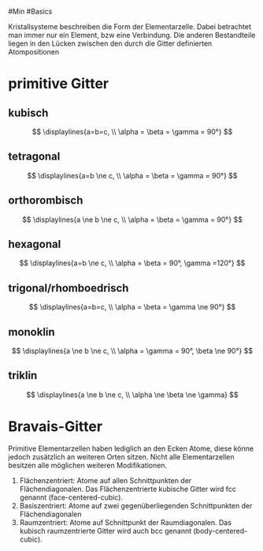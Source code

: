 #Min #Basics

Kristallsysteme beschreiben die Form der Elementarzelle. Dabei betrachtet man immer nur ein Element, bzw eine Verbindung. Die anderen Bestandteile liegen in den Lücken zwischen den durch die Gitter definierten Atompositionen

# primitive Gitter

## kubisch

$$
\displaylines{a=b=c, \\
\alpha = \beta = \gamma = 90°}
$$
<!--ID: 1705934302715-->



## tetragonal

$$
\displaylines{a=b \ne c, \\
\alpha = \beta = \gamma = 90°}
$$
<!--ID: 1705934302720-->



## orthorombisch

$$
\displaylines{a \ne b \ne c, \\
\alpha = \beta = \gamma = 90°}
$$
<!--ID: 1705934302726-->



## hexagonal

$$
\displaylines{a=b \ne c, \\
\alpha = \beta = 90°,  \gamma =120°}
$$
<!--ID: 1705934302730-->



## trigonal/rhomboedrisch

$$
\displaylines{a=b=c, \\
\alpha = \beta = \gamma \ne 90°}
$$
<!--ID: 1705934302734-->


## monoklin

$$
\displaylines{a \ne b \ne c, \\
\alpha  = \gamma = 90°, \beta \ne 90°}
$$
<!--ID: 1705934302738-->



## triklin

$$
\displaylines{a \ne b \ne c, \\
\alpha \ne \beta \ne \gamma}
$$
<!--ID: 1705934302743-->






# Bravais-Gitter

Primitive Elementarzellen haben lediglich an den Ecken Atome, diese könne jedoch zusätzlich an weiteren Orten sitzen.
Nicht alle Elementarzellen besitzen alle möglichen weiteren Modifikationen.
<!--ID: 1705934302748-->


1.  Flächenzentriert: Atome auf allen Schnittpunkten der Flächendiagonalen. Das Flächenzentrierte kubische Gitter wird fcc genannt (face-centered-cubic).
2.  Basiszentriert: Atome auf zwei gegenüberliegenden Schnittpunkten der Flächendiagonalen
3.  Raumzentriert: Atome auf Schnittpunkt der Raumdiagonalen. Das kubisch raumzentrierte Gitter wird auch bcc genannt (body-centered-cubic).

